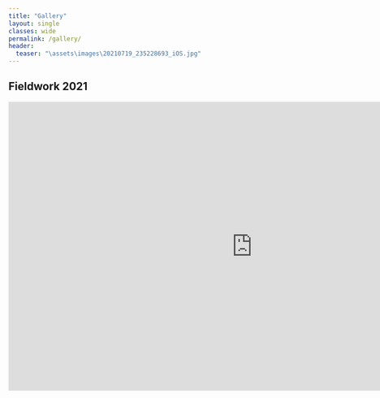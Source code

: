 ```yaml
---
title: "Gallery"
layout: single
classes: wide
permalink: /gallery/
header:
  teaser: "\assets\images\20210719_235228693_iOS.jpg"
---
```


## Fieldwork 2021
<iframe src="https://docs.google.com/presentation/d/e/2PACX-1vTNnKlrYmt5KUkmtJdppMxiJgosDgkms4UslNRX9d7b9mPwFeZdXYyvG6sMJo_hUb-z0jxptfeEoYw6/embed?start=true&loop=true&delayms=3000" frameborder="0" width="960" height="569" allowfullscreen="true" mozallowfullscreen="true" webkitallowfullscreen="true"></iframe>